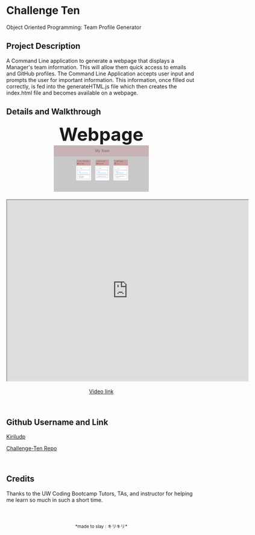 # Challenge Ten
Object Oriented Programming: Team Profile Generator



## Project Description

A Command Line application to generate a webpage that displays a Manager's team information. This will allow them quick access to emails and GitHub profiles. The Command Line Application accepts user input and prompts the user for important information. This information, once filled out correctly, is fed into the generateHTML.js file which then creates the index.html file and becomes available on a webpage. 


## Details and Walkthrough



<center><font size="9px"><b>Webpage</b></font>

</br>

<img src="dist/font-page.PNG" width="50%">



</br>
</br>

<iframe src="https://drive.google.com/file/d/1rOX25AYLrMVo2ohehsG_RjJeL1yDt0wJ/preview" width="640" height="480" allow="autoplay"></iframe>


</br>

[Video link](https://drive.google.com/file/d/1rOX25AYLrMVo2ohehsG_RjJeL1yDt0wJ/view?usp=sharing)</center>

</br>

## Github Username and Link

[Kiriludp](https://github.com/kiriludp)


[Challenge-Ten Repo](https://github.com/kiriludp/Challenge-Ten_Profiles)

</br>

## Credits

Thanks to the UW Coding Bootcamp Tutors, TAs, and instructor for helping me learn so much in such a short time. 

</br>
</br>
<center><sub>*made to slay : キリキリ* </sub></center>